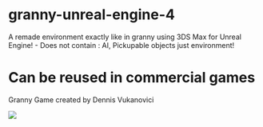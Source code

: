 # granny-unreal-engine-4
A remade environment exactly like in granny using 3DS Max for Unreal Engine! - Does not contain : AI, Pickupable objects just environment!

# Can be reused in commercial games
Granny Game created by Dennis Vukanovici

![](https://i.ytimg.com/vi/0-Zjz-bNJig/maxresdefault.jpg)
